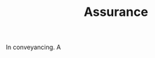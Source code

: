 ---
title: Assurance
permalink: "/definitions/assurance.html"
body: In conveyancing. A
published_at: '2018-07-07'
layout: post
---